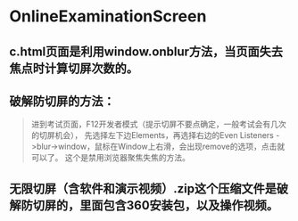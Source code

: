 # OnlineExaminationScreen

## c.html页面是利用window.onblur方法，当页面失去焦点时计算切屏次数的。

## 破解防切屏的方法：
> 进到考试页面，F12开发者模式（提示切屏不要点确定，一般考试会有几次的切屏机会），
先选择左下边Elements，再选择右边的Even Listeners ->blur->window，鼠标在Window上右滑，会出现remove的选项，点击就可以了。
这个是禁用浏览器聚焦失焦的方法。

## 无限切屏（含软件和演示视频）.zip这个压缩文件是破解防切屏的，里面包含360安装包，以及操作视频。
